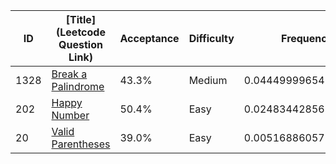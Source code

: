|ID|[Title](Leetcode Question Link)|Acceptance|Difficulty|Frequency|
|----|-----|----|---|---|
|1328|[Break a Palindrome]( https://leetcode.com/problems/break-a-palindrome)|43.3%|Medium|0.04449999654894242|
|202|[Happy Number]( https://leetcode.com/problems/happy-number)|50.4%|Easy|0.02483442856330386|
|20|[Valid Parentheses]( https://leetcode.com/problems/valid-parentheses)|39.0%|Easy|0.005168860577665306|
